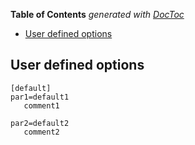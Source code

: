 <!-- START doctoc generated TOC please keep comment here to allow auto update -->
<!-- DON'T EDIT THIS SECTION, INSTEAD RE-RUN doctoc TO UPDATE -->
**Table of Contents**  *generated with [DocToc](https://github.com/thlorenz/doctoc)*

- [User defined options](#user-defined-options)

<!-- END doctoc generated TOC please keep comment here to allow auto update -->

## User defined options

```
[default]
par1=default1
   comment1
   
par2=default2
   comment2
```